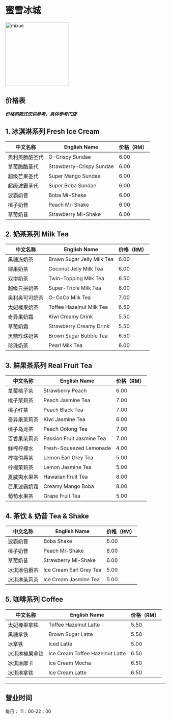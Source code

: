 ﻿# 蜜雪冰城

<img src="https://s3.tebi.io/img.xmummap.com/G_mixue.logo.png"
width="200"
height="200"
alt="mixue">

## 价格表

**_价格和款式仅供参考，具体参考门店_**

## 1. 冰淇淋系列 Fresh Ice Cream

| 中文名称       | English Name             | 价格（RM） |
| -------------- | ------------------------ | ---------- |
| 奥利奥脆酷圣代 | O-Crispy Sundae          | 6.00       |
| 草莓脆酷圣代   | Strawberry-Crispy Sundae | 6.00       |
| 超级芒果圣代   | Super Mango Sundae       | 6.00       |
| 超级波霸圣代   | Super Boba Sundae        | 6.00       |
| 波霸奶昔       | Boba Mi-Shake            | 6.00       |
| 桃子奶昔       | Peach Mi-Shake           | 6.00       |
| 草莓奶昔       | Strawberry Mi-Shake      | 6.00       |

## 2. 奶茶系列 Milk Tea

| 中文名称       | English Name               | 价格（RM） |
| -------------- | -------------------------- | ---------- |
| 黑糖冻奶茶     | Brown Sugar Jelly Milk Tea | 6.00       |
| 椰果奶茶       | Coconut Jelly Milk Tea     | 6.00       |
| 双拼奶茶       | Twin-Topping Milk Tea      | 6.50       |
| 超级三拼奶茶   | Super-Triple Milk Tea      | 8.00       |
| 奥利奥可可奶茶 | O-CoCo Milk Tea            | 7.00       |
| 太妃榛果奶茶   | Toffee Hazelnut Milk Tea   | 6.50       |
| 奇异果奶霜     | Kiwi Creamy Drink          | 5.50       |
| 草莓奶霜       | Strawberry Creamy Drink    | 5.50       |
| 黑糖珍珠奶茶   | Brown Sugar Bubble Tea     | 6.50       |
| 珍珠奶茶       | Pearl Milk Tea             | 6.00       |

## 3. 鲜果茶系列 Real Fruit Tea

| 中文名称     | English Name              | 价格（RM） |
| ------------ | ------------------------- | ---------- |
| 草莓桃子茶   | Strawberry Peach          | 6.00       |
| 桃子茉莉茶   | Peach Jasmine Tea         | 7.00       |
| 桃子红茶     | Peach Black Tea           | 7.00       |
| 奇异果茉莉茶 | Kiwi Jasmine Tea          | 6.00       |
| 桃子乌龙茶   | Peach Oolong Tea          | 7.00       |
| 百香果茉莉茶 | Passion Fruit Jasmine Tea | 7.00       |
| 鲜榨柠檬水   | Fresh-Squeezed Lemonade   | 4.00       |
| 柠檬伯爵茶   | Lemon Earl Grey Tea       | 5.00       |
| 柠檬茉莉茶   | Lemon Jasmine Tea         | 5.00       |
| 夏威夷水果茶 | Hawaiian Fruit Tea        | 8.00       |
| 芒果波霸奶霜 | Creamy Mango Boba         | 8.00       |
| 葡萄水果茶   | Grape Fruit Tea           | 5.00       |

## 4. 茶饮 & 奶昔 Tea & Shake

| 中文名称     | English Name            | 价格（RM） |
| ------------ | ----------------------- | ---------- |
| 波霸奶昔     | Boba Shake              | 6.00       |
| 桃子奶昔     | Peach Mi-Shake          | 6.00       |
| 草莓奶昔     | Strawberry Mi-Shake     | 6.00       |
| 冰淇淋伯爵茶 | Ice Cream Earl Grey Tea | 5.00       |
| 冰淇淋茉莉茶 | Ice Cream Jasmine Tea   | 5.00       |

## 5. 咖啡系列 Coffee

| 中文名称       | English Name                    | 价格（RM） |
| -------------- | ------------------------------- | ---------- |
| 太妃榛果拿铁   | Toffee Hazelnut Latte           | 5.50       |
| 黑糖拿铁       | Brown Sugar Latte               | 5.50       |
| 冰拿铁         | Iced Latte                      | 5.00       |
| 冰淇淋榛果拿铁 | Ice Cream Toffee Hazelnut Latte | 6.50       |
| 冰淇淋摩卡     | Ice Cream Mocha                 | 6.50       |
| 冰淇淋拿铁     | Ice Cream Latte                 | 6.50       |

---

## 营业时间

每日： 11：00-22：00
